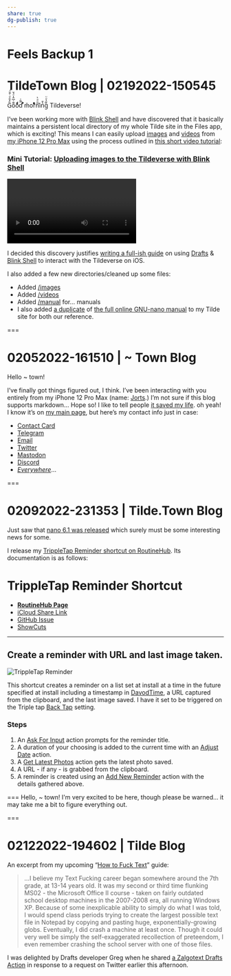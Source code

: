 ```yaml
---
share: true
dg-publish: true
---
```

# Feels Backup 1

# TildeTown Blog | 02192022-150545

G̏̽͋ͩͬ͊̈́o͌ͭ͆̂̍̈́̌oͩ͒ͩd̋̃͑ ͐ͣm̌orͬͥͤͣ̊n̋ͧͩ͐i͛̉n̔̎g̏͂̔ͦ̈ Tildeverse!

I’ve been working more with [Blink Shell](https://testflight.apple.com/v1/app/1156707581) and have discovered that it basically maintains a persistent local directory of my whole Tilde site in the Files app, which is exciting! This means I can easily upload [images](https://tilde.town/~extratone/images) and [videos](https://tilde.town/~extratone/videos) from [my iPhone 12 Pro Max](https://github.com/extratone/jorts) using the process outlined in [this short video tutorial](https://tilde.town/~extratone/videos/uploadingimageswithblink.MP4):

### Mini Tutorial: [Uploading images to the Tildeverse with Blink Shell](https://tilde.town/~extratone/videos/uploadingimageswithblink.MP4)
<video controls>
  <source src="https://tilde.town/~extratone/videos/uploadingimageswithblink.MP4">
</video>

I decided this discovery justifies [writing a full-ish guide](https://tilde.town/~extratone/blink) on using [Drafts](https://apps.apple.com/us/app/drafts/id1435957248) & [Blink Shell](https://testflight.apple.com/v1/app/1156707581) to interact with the Tildeverse on iOS.

I also added a few new directories/cleaned up some files:
- Added [/images](https://tilde.town/~extratone/images)
- Added [/videos](https://tilde.town/~extratone/videos)
- Added [/manual](https://tilde.town/~extratone/manual) for... manuals
- I also added [a duplicate](https://tilde.town/~extratone/nano) of [the full online GNU-nano manual](https://nano-editor.org/dist/latest/nano.html) to my Tilde site for both our reference.

===
# 02052022-161510 | ~ Town Blog

Hello ~ town!

I’ve finally got things figured out, I think. I’ve been interacting with you entirely from my iPhone 12 Pro Max (name: [Jorts](https://github.com/extratone/jorts).) I’m not sure if this blog supports markdown… Hope so! I like to tell people [it saved my life](https://write.as/community/chat-with-david-blue).
oh yeah! I know it’s on [my main page](https://tilde.town/~extratone/), but here’s my contact info just in case:

- [Contact Card](https://davidblue.wtf/db.vcf)
- [Telegram](https://t.me/extratone)
- [Email](mailto:davidblue@extratone.com) 
- [Twitter](https://twitter.com/NeoYokel)
- [Mastodon](https://mastodon.social/@DavidBlue)
- [Discord](https://discord.gg/0b9KQUKP858b0iZF)
- [*Everywhere*](https://raindrop.io/davidblue/social-directory-21059174)...

===
# 02092022-231353 | Tilde.Town Blog

Just saw that [nano 6.1 was released](https://lists.gnu.org/archive/html/info-gnu/2022-02/msg00008.html) which surely must be some interesting news for some.

I release my [TrippleTap Reminder shortcut on RoutineHub](https://routinehub.co/shortcut/11038/). Its documentation is as follows:

# TrippleTap Reminder Shortcut

- [**RoutineHub Page**](https://routinehub.co/shortcut/11038)
- [iCloud Share Link](https://www.icloud.com/shortcuts/9e9ef38789ab418ca11371968a538611)
- [GitHub Issue](https://github.com/extratone/i/issues/138)
- [ShowCuts](https://showcuts.app/share/view/0bfc649d35384166bb2dce55f3cc9d7f)
---

## Create a reminder with URL and last image taken.

![TrippleTap Reminder](https://user-images.githubusercontent.com/43663476/153335868-460caecf-a013-41e2-a448-862171dbb086.png)

This shortcut creates a reminder on a list set at install at a time in the future specified at install including a timestamp in [DavodTime](https://github.com/extratone/bilge/wiki/DavodTime), a URL captured from the clipboard, and the last image saved. I have it set to be triggered on the Triple tap [Back Tap](https://support.apple.com/en-us/HT211781) setting.

### Steps
1. An [Ask For Input](https://www.matthewcassinelli.com/actions/ask-for-input/) action prompts for the reminder title.
2. A duration of your choosing is added to the current time with an [Adjust Date](https://www.matthewcassinelli.com/actions/adjust-date/) action.
3. A [Get Latest Photos](https://www.matthewcassinelli.com/actions/get-latest-photos) action gets the latest photo saved.
4. A URL - if any - is grabbed from the clipboard.
5. A reminder is created using an [Add New Reminder](https://www.matthewcassinelli.com/actions/add-new-reminder) action with the details gathered above.

===
Hello, ~ town!
I'm very excited to be here, though please be warned... it may take me a bit to figure everything out.

===
# 02122022-194602 | Tilde Blog

An excerpt from my upcoming “[How to Fuck Text](https://github.com/extratone/bilge/issues/222)” guide:

> …I believe my Text Fucking career began somewhere around the 7th grade, at 13-14 years old. It was my second or third time flunking MS02 - the Microsoft Office II course - taken on fairly outdated school desktop machines in the 2007-2008 era, all running Windows XP. Because of some inexplicable ability to simply do what I was told, I would spend class periods trying to create the largest possible text file in Notepad by copying and pasting huge, exponentially-growing globs. Eventually, I did crash a machine at least once. Though it could very well be simply the self-exaggerated recollection of preteendom, I even remember crashing the school server with one of those files.

I was delighted by Drafts developer Greg when he shared [a Zalgotext Drafts Action](https://bilge.world/drafts-zalgo-action) in response to a request on Twitter earlier this afternoon.
